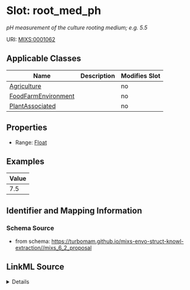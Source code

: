 # Slot: root_med_ph


_pH measurement of the culture rooting medium; e.g. 5.5_



URI: [MIXS:0001062](https://w3id.org/mixs/0001062)



<!-- no inheritance hierarchy -->




## Applicable Classes

| Name | Description | Modifies Slot |
| --- | --- | --- |
[Agriculture](Agriculture.md) |  |  no  |
[FoodFarmEnvironment](FoodFarmEnvironment.md) |  |  no  |
[PlantAssociated](PlantAssociated.md) |  |  no  |







## Properties

* Range: [Float](Float.md)






## Examples

| Value |
| --- |
| 7.5 |

## Identifier and Mapping Information







### Schema Source


* from schema: https://turbomam.github.io/mixs-envo-struct-knowl-extraction//mixs_6_2_proposal




## LinkML Source

<details>
```yaml
name: root_med_ph
description: pH measurement of the culture rooting medium; e.g. 5.5
title: rooting medium pH
notes:
- ph
examples:
- value: '7.5'
from_schema: https://turbomam.github.io/mixs-envo-struct-knowl-extraction//mixs_6_2_proposal
rank: 1000
slot_uri: MIXS:0001062
multivalued: false
alias: root_med_ph
domain_of:
- Agriculture
- FoodFarmEnvironment
- PlantAssociated
range: float
required: false
recommended: false

```
</details>